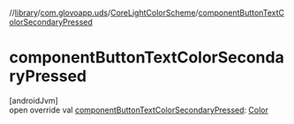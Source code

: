 //[library](../../../index.md)/[com.glovoapp.uds](../index.md)/[CoreLightColorScheme](index.md)/[componentButtonTextColorSecondaryPressed](component-button-text-color-secondary-pressed.md)

# componentButtonTextColorSecondaryPressed

[androidJvm]\
open override val [componentButtonTextColorSecondaryPressed](component-button-text-color-secondary-pressed.md): [Color](https://developer.android.com/reference/kotlin/androidx/compose/ui/graphics/Color.html)
